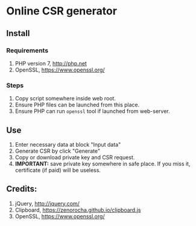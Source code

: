 # Online CSR generator

## Install

### Requirements
1. PHP version 7, http://php.net
2. OpenSSL, https://www.openssl.org/

### Steps
1. Copy script somewhere inside web root. 
2. Ensure PHP files can be launched from this place.
3. Ensure PHP can run ``openssl`` tool if launched from web-server.

## Use
1. Enter necessary data at block "Input data"
2. Generate CSR by click "Generate"
3. Copy or download private key and CSR request.
4. **IMPORTANT:** save private key somewhere in safe place. If you miss it, certificate (if paid) will be useless.

## Credits:
1. jQuery, http://jquery.com/
2. Clipboard, https://zenorocha.github.io/clipboard.js
3. OpenSSL, https://www.openssl.org/
